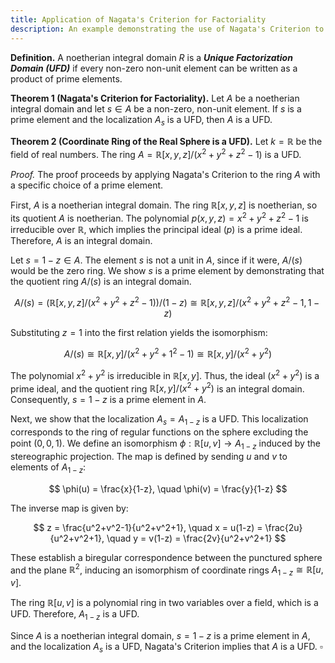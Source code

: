 ```yaml
---
title: Application of Nagata's Criterion for Factoriality
description: An example demonstrating the use of Nagata's Criterion to prove that the coordinate ring of the real 2-sphere is a Unique Factorization Domain (UFD).
---
```


**Definition.**
A noetherian integral domain $R$ is a ***Unique Factorization Domain (UFD)*** if every non-zero non-unit element can be written as a product of prime elements.

**Theorem 1 (Nagata's Criterion for Factoriality).**
Let $A$ be a noetherian integral domain and let $s \in A$ be a non-zero, non-unit element. If $s$ is a prime element and the localization $A_s$ is a UFD, then $A$ is a UFD.

**Theorem 2 (Coordinate Ring of the Real Sphere is a UFD).**
Let $k = \mathbb{R}$ be the field of real numbers. The ring $A = \mathbb{R}[x, y, z] / (x^2 + y^2 + z^2 - 1)$ is a UFD.

*Proof.*
The proof proceeds by applying Nagata's Criterion to the ring $A$ with a specific choice of a prime element.

First, $A$ is a noetherian integral domain. The ring $\mathbb{R}[x, y, z]$ is noetherian, so its quotient $A$ is noetherian. The polynomial $p(x, y, z) = x^2 + y^2 + z^2 - 1$ is irreducible over $\mathbb{R}$, which implies the principal ideal $(p)$ is a prime ideal. Therefore, $A$ is an integral domain.

Let $s = 1 - z \in A$. The element $s$ is not a unit in $A$, since if it were, $A/(s)$ would be the zero ring. We show $s$ is a prime element by demonstrating that the quotient ring $A/(s)$ is an integral domain.

$$
A/(s) = (\mathbb{R}[x, y, z] / (x^2 + y^2 + z^2 - 1)) / (1 - z) \cong \mathbb{R}[x, y, z] / (x^2 + y^2 + z^2 - 1, 1 - z)
$$

Substituting $z=1$ into the first relation yields the isomorphism:

$$
A/(s) \cong \mathbb{R}[x, y] / (x^2 + y^2 + 1^2 - 1) \cong \mathbb{R}[x, y] / (x^2 + y^2)
$$

The polynomial $x^2 + y^2$ is irreducible in $\mathbb{R}[x, y]$. Thus, the ideal $(x^2 + y^2)$ is a prime ideal, and the quotient ring $\mathbb{R}[x, y] / (x^2 + y^2)$ is an integral domain. Consequently, $s = 1-z$ is a prime element in $A$.

Next, we show that the localization $A_s = A_{1-z}$ is a UFD. This localization corresponds to the ring of regular functions on the sphere excluding the point $(0,0,1)$. We define an isomorphism $\phi: \mathbb{R}[u, v] \to A_{1-z}$ induced by the stereographic projection. The map is defined by sending $u$ and $v$ to elements of $A_{1-z}$:

$$
\phi(u) = \frac{x}{1-z}, \quad \phi(v) = \frac{y}{1-z}
$$

The inverse map is given by:

$$
z = \frac{u^2+v^2-1}{u^2+v^2+1}, \quad x = u(1-z) = \frac{2u}{u^2+v^2+1}, \quad y = v(1-z) = \frac{2v}{u^2+v^2+1}
$$

These establish a biregular correspondence between the punctured sphere and the plane $\mathbb{R}^2$, inducing an isomorphism of coordinate rings $A_{1-z} \cong \mathbb{R}[u, v]$.

The ring $\mathbb{R}[u, v]$ is a polynomial ring in two variables over a field, which is a UFD. Therefore, $A_{1-z}$ is a UFD.

Since $A$ is a noetherian integral domain, $s=1-z$ is a prime element in $A$, and the localization $A_s$ is a UFD, Nagata's Criterion implies that $A$ is a UFD.
$\square$